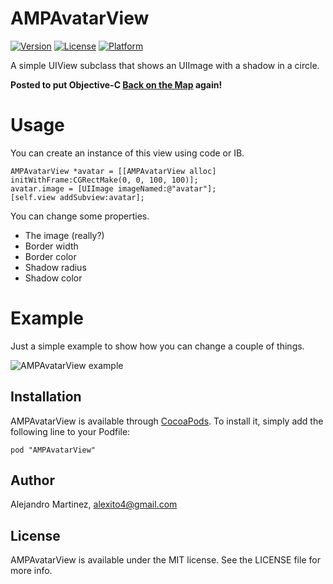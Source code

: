 AMPAvatarView
=============

[![Version](https://img.shields.io/cocoapods/v/AMPAvatarView.svg?style=flat)](http://cocoadocs.org/docsets/AMPAvatarView)
[![License](https://img.shields.io/cocoapods/l/AMPAvatarView.svg?style=flat)](http://cocoadocs.org/docsets/AMPAvatarView)
[![Platform](https://img.shields.io/cocoapods/p/AMPAvatarView.svg?style=flat)](http://cocoadocs.org/docsets/AMPAvatarView)

A simple UIView subclass that shows an UIImage with a shadow in a circle.

**Posted to put Objective-C [Back on the Map](https://objectivechackathon.appspot.com/) again!**

Usage
=============
You can create an instance of this view using code or IB. 

    AMPAvatarView *avatar = [[AMPAvatarView alloc] initWithFrame:CGRectMake(0, 0, 100, 100)];
    avatar.image = [UIImage imageNamed:@"avatar"];
    [self.view addSubview:avatar];
    
You can change some properties. 

- The image (really?)
- Border width
- Border color
- Shadow radius
- Shadow color

Example
=============
Just a simple example to show how you can change a couple of things.

![AMPAvatarView example](/example.png "Project example")

## Installation

AMPAvatarView is available through [CocoaPods](http://cocoapods.org). To install
it, simply add the following line to your Podfile:

    pod "AMPAvatarView"

## Author

Alejandro Martinez, alexito4@gmail.com

## License

AMPAvatarView is available under the MIT license. See the LICENSE file for more info.




